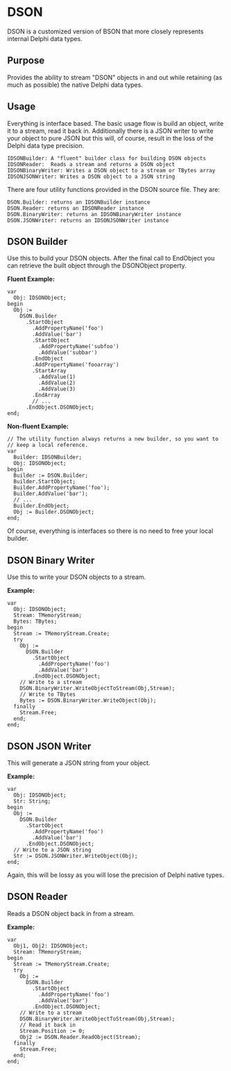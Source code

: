 # DSON
DSON is a customized version of BSON that more closely represents internal Delphi data types.

## Purpose
Provides the ability to stream "DSON" objects in and out while retaining (as much as possible) the native Delphi data types.

## Usage
Everything is interface based. The basic usage flow is build an object, write it to a stream, read it back in. Additionally there is a JSON writer to write your object to pure JSON but this will, of course, result in the loss of the Delphi data type precision.

```
IDSONBuilder: A "fluent" builder class for building DSON objects
IDSONReader:  Reads a stream and returns a DSON object
IDSONBinaryWriter: Writes a DSON object to a stream or TBytes array
IDSONJSONWriter: Writes a DSON object to a JSON string
```

There are four utility functions provided in the DSON source file. They are:

```
DSON.Builder: returns an IDSONBuilder instance
DSON.Reader: returns an IDSONReader instance
DSON.BinaryWriter: returns an IDSONBinaryWriter instance
DSON.JSONWriter: returns an IDSONJSONWriter instance
```

## DSON Builder
Use this to build your DSON objects. After the final call to EndObject you can retrieve the built object through the DSONObject property.

**Fluent Example:**
```
var
  Obj: IDSONObject;
begin
  Obj :=
    DSON.Builder
      .StartObject
        .AddPropertyName('foo')
        .AddValue('bar')
        .StartObject
          .AddPropertyName('subfoo')
          .AddValue('subbar')
        .EndObject
        .AddPropertyName('fooarray')
        .StartArray
          .AddValue(1)
          .AddValue(2)
          .AddValue(3)
        .EndArray
        // ...
      .EndObject.DSONObject;
end;
```

**Non-fluent Example:**
```
// The utility function always returns a new builder, so you want to
// keep a local reference.
var
  Builder: IDSONBuilder;
  Obj: IDSONObject;
begin
  Builder := DSON.Builder;
  Builder.StartObject;
  Builder.AddPropertyName('foo');
  Builder.AddValue('bar');
  // ...
  Builder.EndObject;
  Obj := Builder.DSONObject;
end;
```

Of course, everything is interfaces so there is no need to free your local builder.

## DSON Binary Writer
Use this to write your DSON objects to a stream.

**Example:**
```
var
  Obj: IDSONObject;
  Stream: TMemoryStream;
  Bytes: TBytes;
begin
  Stream := TMemoryStream.Create;
  try
    Obj :=
      DSON.Builder
        .StartObject
          .AddPropertyName('foo')
          .AddValue('bar')
        .EndObject.DSONObject;
    // Write to a stream
    DSON.BinaryWriter.WriteObjectToStream(Obj,Stream);
    // Write to TBytes
    Bytes := DSON.BinaryWriter.WriteObject(Obj);
  finally
    Stream.Free;
  end;
end;
```

## DSON JSON Writer
This will generate a JSON string from your object.

**Example:**
```
var
  Obj: IDSONObject;
  Str: String;
begin
  Obj :=
    DSON.Builder
      .StartObject
        .AddPropertyName('foo')
        .AddValue('bar')
      .EndObject.DSONObject;
  // Write to a JSON string
  Str := DSON.JSONWriter.WriteObject(Obj);
end;
```

Again, this will be lossy as you will lose the precision of Delphi native types.

## DSON Reader
Reads a DSON object back in from a stream.

**Example:**
```
var
  Obj1, Obj2: IDSONObject;
  Stream: TMemoryStream;
begin
  Stream := TMemoryStream.Create;
  try
    Obj :=
      DSON.Builder
        .StartObject
          .AddPropertyName('foo')
          .AddValue('bar')
        .EndObject.DSONObject;
    // Write to a stream
    DSON.BinaryWriter.WriteObjectToStream(Obj,Stream);
    // Read it back in
    Stream.Position := 0;
    Obj2 := DSON.Reader.ReadObject(Stream);
  finally
    Stream.Free;
  end;
end;
```
